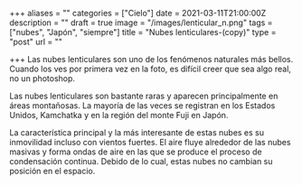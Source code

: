 +++
aliases = ""
categories = ["Cielo"]
date = 2021-03-11T21:00:00Z
description = ""
draft = true
image = "/images/lenticular_n.png"
tags = ["nubes", "Japón", "siempre"]
title = "Nubes lenticulares-(copy)"
type = "post"
url = ""

+++
Las nubes lenticulares son uno de los fenómenos naturales más bellos. Cuando los ves por primera vez en la foto, es difícil creer que sea algo real, no un photoshop.  
  
Las nubes lenticulares son bastante raras y aparecen principalmente en áreas montañosas. La mayoría de las veces se registran en los Estados Unidos, Kamchatka y en la región del monte Fuji en Japón.  
  
La característica principal y la más interesante de estas nubes es su inmovilidad incluso con vientos fuertes. El aire fluye alrededor de las nubes masivas y forma ondas de aire en las que se produce el proceso de condensación continua. Debido de lo cual, estas nubes no cambian su posición en el espacio.